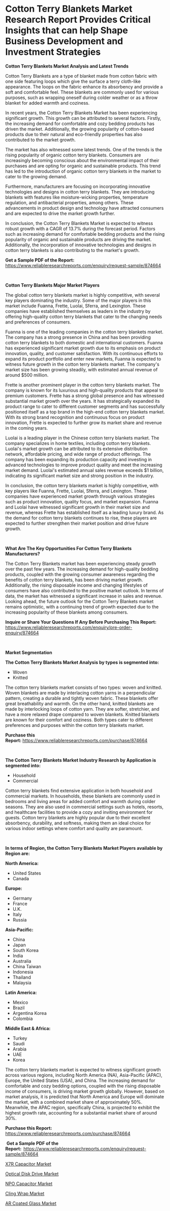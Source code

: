 <p><h1>Cotton Terry Blankets Market Research Report Provides Critical Insights that can help Shape Business Development and Investment Strategies</h1></p><p><strong>Cotton Terry Blankets Market Analysis and Latest Trends</strong></p>
<p><p>Cotton Terry Blankets are a type of blanket made from cotton fabric with one side featuring loops which give the surface a terry cloth-like appearance. The loops on the fabric enhance its absorbency and provide a soft and comfortable feel. These blankets are commonly used for various purposes, such as wrapping oneself during colder weather or as a throw blanket for added warmth and coziness.</p><p>In recent years, the Cotton Terry Blankets Market has been experiencing significant growth. This growth can be attributed to several factors. Firstly, the increasing demand for comfortable and cozy bedding products has driven the market. Additionally, the growing popularity of cotton-based products due to their natural and eco-friendly properties has also contributed to the market growth.</p><p>The market has also witnessed some latest trends. One of the trends is the rising popularity of organic cotton terry blankets. Consumers are increasingly becoming conscious about the environmental impact of their purchases and are opting for organic and sustainable products. This trend has led to the introduction of organic cotton terry blankets in the market to cater to the growing demand.</p><p>Furthermore, manufacturers are focusing on incorporating innovative technologies and designs in cotton terry blankets. They are introducing blankets with features like moisture-wicking properties, temperature regulation, and antibacterial properties, among others. These advancements in product design and technology have attracted consumers and are expected to drive the market growth further.</p><p>In conclusion, the Cotton Terry Blankets Market is expected to witness robust growth with a CAGR of 13.7% during the forecast period. Factors such as increasing demand for comfortable bedding products and the rising popularity of organic and sustainable products are driving the market. Additionally, the incorporation of innovative technologies and designs in cotton terry blankets is also contributing to the market's growth.</p></p>
<p><strong>Get a Sample PDF of the Report:&nbsp;</strong> <a href="https://www.reliableresearchreports.com/enquiry/request-sample/874664">https://www.reliableresearchreports.com/enquiry/request-sample/874664</a></p>
<p>&nbsp;</p>
<p><strong>Cotton Terry Blankets Major Market Players</strong></p>
<p><p>The global cotton terry blankets market is highly competitive, with several key players dominating the industry. Some of the major players in this market include Fuanna, Frette, Luolai, Sferra, and Lexington. These companies have established themselves as leaders in the industry by offering high-quality cotton terry blankets that cater to the changing needs and preferences of consumers.</p><p>Fuanna is one of the leading companies in the cotton terry blankets market. The company has a strong presence in China and has been providing cotton terry blankets to both domestic and international customers. Fuanna has experienced significant market growth due to its emphasis on product innovation, quality, and customer satisfaction. With its continuous efforts to expand its product portfolio and enter new markets, Fuanna is expected to witness future growth in the cotton terry blankets market. The company's market size has been growing steadily, with estimated annual revenue of around $500 million.</p><p>Frette is another prominent player in the cotton terry blankets market. The company is known for its luxurious and high-quality products that appeal to premium customers. Frette has a strong global presence and has witnessed substantial market growth over the years. It has strategically expanded its product range to cater to different customer segments and has successfully positioned itself as a top brand in the high-end cotton terry blankets market. With its strong brand recognition and continuous focus on product innovation, Frette is expected to further grow its market share and revenue in the coming years.</p><p>Luolai is a leading player in the Chinese cotton terry blankets market. The company specializes in home textiles, including cotton terry blankets. Luolai's market growth can be attributed to its extensive distribution network, affordable pricing, and wide range of product offerings. The company has been expanding its production capacity and investing in advanced technologies to improve product quality and meet the increasing market demand. Luolai's estimated annual sales revenue exceeds $1 billion, indicating its significant market size and strong position in the industry.</p><p>In conclusion, the cotton terry blankets market is highly competitive, with key players like Fuanna, Frette, Luolai, Sferra, and Lexington. These companies have experienced market growth through various strategies such as product innovation, quality focus, and market expansion. Fuanna and Luolai have witnessed significant growth in their market size and revenue, whereas Frette has established itself as a leading luxury brand. As the demand for cotton terry blankets continues to rise, these players are expected to further strengthen their market position and drive future growth.</p></p>
<p>&nbsp;</p>
<p><strong>What Are The Key Opportunities For Cotton Terry Blankets Manufacturers?</strong></p>
<p><p>The Cotton Terry Blankets market has been experiencing steady growth over the past few years. The increasing demand for high-quality bedding products, coupled with the growing consumer awareness regarding the benefits of cotton terry blankets, has been driving market growth. Additionally, the rising disposable income and changing lifestyles of consumers have also contributed to the positive market outlook. In terms of data, the market has witnessed a significant increase in sales and revenue. Looking ahead, the future outlook for the Cotton Terry Blankets market remains optimistic, with a continuing trend of growth expected due to the increasing popularity of these blankets among consumers.</p></p>
<p><strong>Inquire or Share Your Questions If Any Before Purchasing This Report:</strong> <a href="https://www.reliableresearchreports.com/enquiry/pre-order-enquiry/874664">https://www.reliableresearchreports.com/enquiry/pre-order-enquiry/874664</a></p>
<p>&nbsp;</p>
<p><strong>Market Segmentation</strong></p>
<p><strong>The Cotton Terry Blankets Market Analysis by types is segmented into:</strong></p>
<p><ul><li>Woven</li><li>Knitted</li></ul></p>
<p><p>The cotton terry blankets market consists of two types: woven and knitted. Woven blankets are made by interlacing cotton yarns in a perpendicular pattern, creating a durable and tightly woven fabric. These blankets offer great breathability and warmth. On the other hand, knitted blankets are made by interlocking loops of cotton yarn. They are softer, stretchier, and have a more relaxed drape compared to woven blankets. Knitted blankets are known for their comfort and coziness. Both types cater to different preferences and purposes within the cotton terry blankets market.</p></p>
<p><strong>Purchase this Report:&nbsp;</strong><a href="https://www.reliableresearchreports.com/purchase/874664">https://www.reliableresearchreports.com/purchase/874664</a></p>
<p>&nbsp;</p>
<p><strong>The Cotton Terry Blankets Market Industry Research by Application is segmented into:</strong></p>
<p><ul><li>Household</li><li>Commercial</li></ul></p>
<p><p>Cotton terry blankets find extensive application in both household and commercial markets. In households, these blankets are commonly used in bedrooms and living areas for added comfort and warmth during colder seasons. They are also used in commercial settings such as hotels, resorts, and healthcare facilities to provide a cozy and inviting environment for guests. Cotton terry blankets are highly popular due to their excellent absorbency, durability, and softness, making them an ideal choice for various indoor settings where comfort and quality are paramount.</p></p>
<p>&nbsp;</p>
<p><strong>In terms of Region, the Cotton Terry Blankets Market Players available by Region are:</strong></p>
<p>
    <p> <strong> North America: </strong>
        <ul>
            <li>United States</li>
            <li>Canada</li>
        </ul>
        </p> 
    <p> <strong> Europe: </strong>
        <ul>
            <li>Germany</li>
            <li>France</li>
            <li>U.K.</li>
            <li>Italy</li>
            <li>Russia</li>
        </ul>
        </p> 
    <p> <strong> Asia-Pacific: </strong>
        <ul>
            <li>China</li>
            <li>Japan</li>
            <li>South Korea</li>
            <li>India</li>
            <li>Australia</li>
            <li>China Taiwan</li>
            <li>Indonesia</li>
            <li>Thailand</li>
            <li>Malaysia</li>
        </ul>
        </p> 
    <p> <strong> Latin America: </strong>
        <ul>
            <li>Mexico</li>
            <li>Brazil</li>
            <li>Argentina Korea</li>
            <li>Colombia</li>
        </ul>
        </p> 
    <p> <strong> Middle East & Africa: </strong>
        <ul>
            <li>Turkey</li>
            <li>Saudi</li>
            <li>Arabia</li>
            <li>UAE</li>
            <li>Korea</li>
        </ul>
    </p>
    </p>
<p><p>The cotton terry blankets market is expected to witness significant growth across various regions, including North America (NA), Asia-Pacific (APAC), Europe, the United States (USA), and China. The increasing demand for comfortable and cozy bedding options, coupled with the rising disposable income of consumers, is driving market growth globally. However, based on market analysis, it is predicted that North America and Europe will dominate the market, with a combined market share of approximately 50%. Meanwhile, the APAC region, specifically China, is projected to exhibit the highest growth rate, accounting for a substantial market share of around 30%.</p></p>
<p><strong>Purchase this Report: </strong><a href="https://www.reliableresearchreports.com/purchase/874664">https://www.reliableresearchreports.com/purchase/874664</a></p>
<p>&nbsp;<strong>Get a Sample PDF of the Report:&nbsp;&nbsp;</strong><a href="https://www.reliableresearchreports.com/enquiry/request-sample/874664">https://www.reliableresearchreports.com/enquiry/request-sample/874664</a></p>
<p><strong></strong></p>
<p><p><a href="https://medium.com/@v4171497/x7r-capacitor-market-the-key-to-successful-business-strategy-forecast-till-2031-9d96d66efd3c">X7R Capacitor Market</a></p><p><a href="https://medium.com/@v4171497/optical-disk-drive-market-competitive-analysis-market-trends-and-forecast-to-2031-025c020a01fc">Optical Disk Drive Market</a></p><p><a href="https://medium.com/@v4171497/npo-capacitor-market-insight-market-trends-growth-forecasted-from-2024-to-2031-95b03e3d5daa">NPO Capacitor Market</a></p><p><a href="https://medium.com/@boydsmitham726/cling-wrap-market-trends-forecast-and-competitive-analysis-to-2031-a51cd9b1a279">Cling Wrap Market</a></p><p><a href="https://medium.com/@boydsmitham726/ar-coated-glass-market-the-key-to-successful-business-strategy-forecast-till-2031-70cfcff50dd1">AR Coated Glass Market</a></p></p>